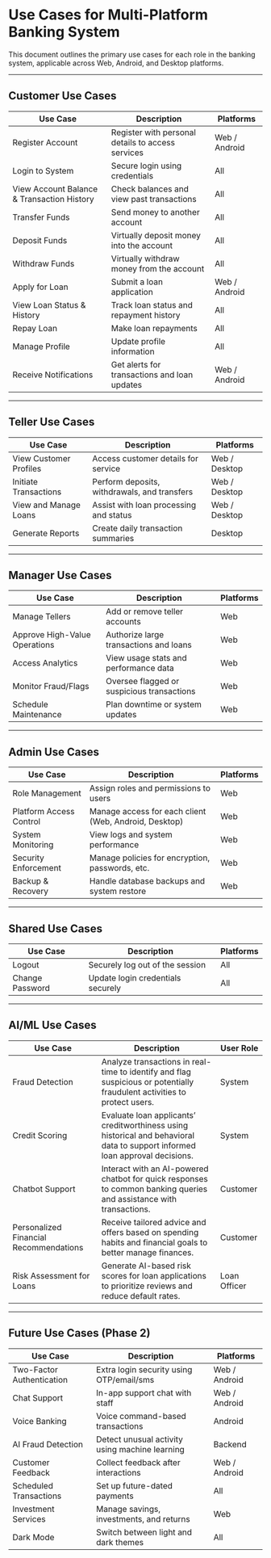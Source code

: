 # Use Cases for Multi-Platform Banking System

This document outlines the primary use cases for each role in the banking system, applicable across Web, Android, and Desktop platforms.

---

## Customer Use Cases

| Use Case                                   | Description                                       | Platforms     |
|--------------------------------------------|-------------------------------------------------|---------------|
| Register Account                           | Register with personal details to access services | Web / Android |
| Login to System                            | Secure login using credentials                    | All           |
| View Account Balance & Transaction History | Check balances and view past transactions         | All           |
| Transfer Funds                             | Send money to another account                     | All           |
| Deposit Funds                              | Virtually deposit money into the account          | All           |
| Withdraw Funds                             | Virtually withdraw money from the account         | All           |
| Apply for Loan                             | Submit a loan application                         | Web / Android |
| View Loan Status & History                 | Track loan status and repayment history           | All           |
| Repay Loan                                 | Make loan repayments                              | All           |
| Manage Profile                             | Update profile information                        | All           |
| Receive Notifications                      | Get alerts for transactions and loan updates      | Web / Android |

---

## Teller Use Cases

| Use Case               | Description                                  | Platforms     |
|------------------------|----------------------------------------------|---------------|
| View Customer Profiles | Access customer details for service          | Web / Desktop |
| Initiate Transactions  | Perform deposits, withdrawals, and transfers | Web / Desktop |
| View and Manage Loans  | Assist with loan processing and status       | Web / Desktop |
| Generate Reports       | Create daily transaction summaries           | Desktop       |

---

## Manager Use Cases

| Use Case                      | Description                                | Platforms |
|-------------------------------|--------------------------------------------|-----------|
| Manage Tellers                | Add or remove teller accounts              | Web       |
| Approve High-Value Operations | Authorize large transactions and loans     | Web       |
| Access Analytics              | View usage stats and performance data      | Web       |
| Monitor Fraud/Flags           | Oversee flagged or suspicious transactions | Web       |
| Schedule Maintenance          | Plan downtime or system updates            | Web       |

---

## Admin Use Cases

| Use Case                | Description                                           | Platforms |
|-------------------------|-------------------------------------------------------|-----------|
| Role Management         | Assign roles and permissions to users                 | Web       |
| Platform Access Control | Manage access for each client (Web, Android, Desktop) | Web       |
| System Monitoring       | View logs and system performance                      | Web       |
| Security Enforcement    | Manage policies for encryption, passwords, etc.       | Web       |
| Backup & Recovery       | Handle database backups and system restore            | Web       |

---

## Shared Use Cases

| Use Case        | Description                       | Platforms |
|-----------------|---------------------------------|-----------|
| Logout          | Securely log out of the session   | All       |
| Change Password | Update login credentials securely | All       |

---

## AI/ML Use Cases

| Use Case                               | Description                                                                                                                  | User Role    |
|----------------------------------------|------------------------------------------------------------------------------------------------------------------------------|--------------|
| Fraud Detection                        | Analyze transactions in real-time to identify and flag suspicious or potentially fraudulent activities to protect users.     | System       |
| Credit Scoring                         | Evaluate loan applicants’ creditworthiness using historical and behavioral data to support informed loan approval decisions. | System       |
| Chatbot Support                        | Interact with an AI-powered chatbot for quick responses to common banking queries and assistance with transactions.          | Customer     |
| Personalized Financial Recommendations | Receive tailored advice and offers based on spending habits and financial goals to better manage finances.                   | Customer     |
| Risk Assessment for Loans              | Generate AI-based risk scores for loan applications to prioritize reviews and reduce default rates.                          | Loan Officer |

---

## Future Use Cases (Phase 2)

| Use Case                  | Description                                    | Platforms     |
|---------------------------|------------------------------------------------|---------------|
| Two-Factor Authentication | Extra login security using OTP/email/sms       | Web / Android |
| Chat Support              | In-app support chat with staff                 | Web / Android |
| Voice Banking             | Voice command-based transactions               | Android       |
| AI Fraud Detection        | Detect unusual activity using machine learning | Backend       |
| Customer Feedback         | Collect feedback after interactions            | Web / Android |
| Scheduled Transactions    | Set up future-dated payments                   | All           |
| Investment Services       | Manage savings, investments, and returns       | Web           |
| Dark Mode                 | Switch between light and dark themes           | All           |

